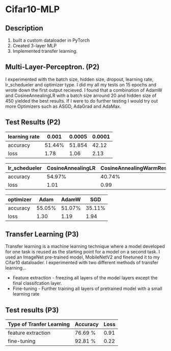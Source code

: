# Cifar10-MLP

Description
-----------------
1. built a custom dataloader in PyTorch
2. Created 3-layer MLP 
3. Implemented transfer learning.


Multi-Layer-Perceptron. (P2)
-------------------
I experimented with the batch size, hidden size, dropout, learning rate, lr_schedueler and optimizer type. I did my all my tests on 15 epochs and wrote down the first output recieved. I found that a combination of AdamW and CosineAnnealingLR with a batch size arround 20 and hidden size of 450 yielded the best results. If I were to do further testing I would try out more Optimizers such as ASGD, AdaGrad and AdaMax.

Test Results (P2)
-------------------
| learning rate |0.001    | 0.0005  | 0.0001
|---------------|---------|---------|-------|
|   accuracy    | 51.44%  | 51.854  | 42.12 |
|   loss        | 1.78    | 1.06    | 2.13  |

| lr_schedueler| CosineAnnealingLR | CosineAnnealingWarmRestarts | StepLR |
|--------------|-------------------|-----------------------------|--------|
|   accuracy   |      54.97%       |         40.74%              | 39.79% |
|   loss       |      1.01         |         0.99                | 1.04   |

| optimizer  | Adam    | AdamW  | SGD    |
|------------|---------|--------|--------|
|  accuracy  | 55.05%  | 51.07% | 35.11% |
|  loss      | 1.30    | 1.19   | 1.94   |


Transfer Learning  (P3)
-------------------
Transfer learning is a machine learning technique where a model developed for one task is reused as the starting point for a model on a second task. I used an ImageNet pre-trained model, MobileNetV2 and finetuned it to my Cifar10 dataloader. I experimented with two different methods of transfer learning...

  * Feature extraction - freezing all layers of the model layers except the final classifcation layer.
  * Fine-tuning - Further training all layers of pretrained model with a small learning rate
  

Test results (P3)
-------------------
| Type of Tranfer Learning | Accuracy|  Loss  |
|--------------------------|---------|--------|
| feature extraction       |  76.69 %|   0.91 |
| fine-tuning              |  92.81 %|   0.22 |
